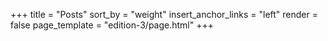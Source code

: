 +++
title = "Posts"
sort_by = "weight"
insert_anchor_links = "left"
render = false
page_template = "edition-3/page.html"
+++
